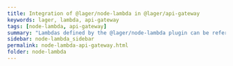 ```yaml
---
title: Integration of @lager/node-lambda in @lager/api-gateway
keywords: lager, lambda, api-gateway
tags: [node-lambda, api-gateway]
summary: "Lambdas defined by the @lager/node-lambda plugin can be referenced as the integration of endpoints defined by the @lager/api-gateway plugin."
sidebar: node-lambda_sidebar
permalink: node-lambda-api-gateway.html
folder: node-lambda
---
```

